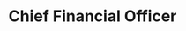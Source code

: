 ---
title: Chief Financial Officer
longTitle: 'Chief Financial Officer'
tags:
- gccommon
french:
- "[[Directeur des finances]]"
usedFor:
- "[[CFO]]"
---